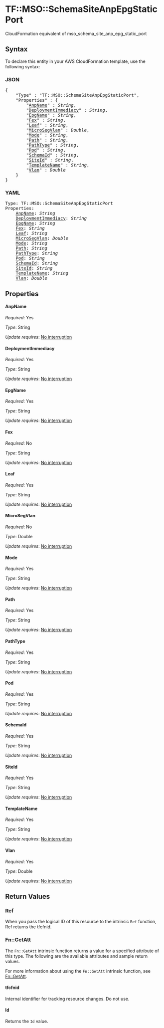 # TF::MSO::SchemaSiteAnpEpgStaticPort

CloudFormation equivalent of mso_schema_site_anp_epg_static_port

## Syntax

To declare this entity in your AWS CloudFormation template, use the following syntax:

### JSON

<pre>
{
    "Type" : "TF::MSO::SchemaSiteAnpEpgStaticPort",
    "Properties" : {
        "<a href="#anpname" title="AnpName">AnpName</a>" : <i>String</i>,
        "<a href="#deploymentimmediacy" title="DeploymentImmediacy">DeploymentImmediacy</a>" : <i>String</i>,
        "<a href="#epgname" title="EpgName">EpgName</a>" : <i>String</i>,
        "<a href="#fex" title="Fex">Fex</a>" : <i>String</i>,
        "<a href="#leaf" title="Leaf">Leaf</a>" : <i>String</i>,
        "<a href="#microsegvlan" title="MicroSegVlan">MicroSegVlan</a>" : <i>Double</i>,
        "<a href="#mode" title="Mode">Mode</a>" : <i>String</i>,
        "<a href="#path" title="Path">Path</a>" : <i>String</i>,
        "<a href="#pathtype" title="PathType">PathType</a>" : <i>String</i>,
        "<a href="#pod" title="Pod">Pod</a>" : <i>String</i>,
        "<a href="#schemaid" title="SchemaId">SchemaId</a>" : <i>String</i>,
        "<a href="#siteid" title="SiteId">SiteId</a>" : <i>String</i>,
        "<a href="#templatename" title="TemplateName">TemplateName</a>" : <i>String</i>,
        "<a href="#vlan" title="Vlan">Vlan</a>" : <i>Double</i>
    }
}
</pre>

### YAML

<pre>
Type: TF::MSO::SchemaSiteAnpEpgStaticPort
Properties:
    <a href="#anpname" title="AnpName">AnpName</a>: <i>String</i>
    <a href="#deploymentimmediacy" title="DeploymentImmediacy">DeploymentImmediacy</a>: <i>String</i>
    <a href="#epgname" title="EpgName">EpgName</a>: <i>String</i>
    <a href="#fex" title="Fex">Fex</a>: <i>String</i>
    <a href="#leaf" title="Leaf">Leaf</a>: <i>String</i>
    <a href="#microsegvlan" title="MicroSegVlan">MicroSegVlan</a>: <i>Double</i>
    <a href="#mode" title="Mode">Mode</a>: <i>String</i>
    <a href="#path" title="Path">Path</a>: <i>String</i>
    <a href="#pathtype" title="PathType">PathType</a>: <i>String</i>
    <a href="#pod" title="Pod">Pod</a>: <i>String</i>
    <a href="#schemaid" title="SchemaId">SchemaId</a>: <i>String</i>
    <a href="#siteid" title="SiteId">SiteId</a>: <i>String</i>
    <a href="#templatename" title="TemplateName">TemplateName</a>: <i>String</i>
    <a href="#vlan" title="Vlan">Vlan</a>: <i>Double</i>
</pre>

## Properties

#### AnpName

_Required_: Yes

_Type_: String

_Update requires_: [No interruption](https://docs.aws.amazon.com/AWSCloudFormation/latest/UserGuide/using-cfn-updating-stacks-update-behaviors.html#update-no-interrupt)

#### DeploymentImmediacy

_Required_: Yes

_Type_: String

_Update requires_: [No interruption](https://docs.aws.amazon.com/AWSCloudFormation/latest/UserGuide/using-cfn-updating-stacks-update-behaviors.html#update-no-interrupt)

#### EpgName

_Required_: Yes

_Type_: String

_Update requires_: [No interruption](https://docs.aws.amazon.com/AWSCloudFormation/latest/UserGuide/using-cfn-updating-stacks-update-behaviors.html#update-no-interrupt)

#### Fex

_Required_: No

_Type_: String

_Update requires_: [No interruption](https://docs.aws.amazon.com/AWSCloudFormation/latest/UserGuide/using-cfn-updating-stacks-update-behaviors.html#update-no-interrupt)

#### Leaf

_Required_: Yes

_Type_: String

_Update requires_: [No interruption](https://docs.aws.amazon.com/AWSCloudFormation/latest/UserGuide/using-cfn-updating-stacks-update-behaviors.html#update-no-interrupt)

#### MicroSegVlan

_Required_: No

_Type_: Double

_Update requires_: [No interruption](https://docs.aws.amazon.com/AWSCloudFormation/latest/UserGuide/using-cfn-updating-stacks-update-behaviors.html#update-no-interrupt)

#### Mode

_Required_: Yes

_Type_: String

_Update requires_: [No interruption](https://docs.aws.amazon.com/AWSCloudFormation/latest/UserGuide/using-cfn-updating-stacks-update-behaviors.html#update-no-interrupt)

#### Path

_Required_: Yes

_Type_: String

_Update requires_: [No interruption](https://docs.aws.amazon.com/AWSCloudFormation/latest/UserGuide/using-cfn-updating-stacks-update-behaviors.html#update-no-interrupt)

#### PathType

_Required_: Yes

_Type_: String

_Update requires_: [No interruption](https://docs.aws.amazon.com/AWSCloudFormation/latest/UserGuide/using-cfn-updating-stacks-update-behaviors.html#update-no-interrupt)

#### Pod

_Required_: Yes

_Type_: String

_Update requires_: [No interruption](https://docs.aws.amazon.com/AWSCloudFormation/latest/UserGuide/using-cfn-updating-stacks-update-behaviors.html#update-no-interrupt)

#### SchemaId

_Required_: Yes

_Type_: String

_Update requires_: [No interruption](https://docs.aws.amazon.com/AWSCloudFormation/latest/UserGuide/using-cfn-updating-stacks-update-behaviors.html#update-no-interrupt)

#### SiteId

_Required_: Yes

_Type_: String

_Update requires_: [No interruption](https://docs.aws.amazon.com/AWSCloudFormation/latest/UserGuide/using-cfn-updating-stacks-update-behaviors.html#update-no-interrupt)

#### TemplateName

_Required_: Yes

_Type_: String

_Update requires_: [No interruption](https://docs.aws.amazon.com/AWSCloudFormation/latest/UserGuide/using-cfn-updating-stacks-update-behaviors.html#update-no-interrupt)

#### Vlan

_Required_: Yes

_Type_: Double

_Update requires_: [No interruption](https://docs.aws.amazon.com/AWSCloudFormation/latest/UserGuide/using-cfn-updating-stacks-update-behaviors.html#update-no-interrupt)

## Return Values

### Ref

When you pass the logical ID of this resource to the intrinsic `Ref` function, Ref returns the tfcfnid.

### Fn::GetAtt

The `Fn::GetAtt` intrinsic function returns a value for a specified attribute of this type. The following are the available attributes and sample return values.

For more information about using the `Fn::GetAtt` intrinsic function, see [Fn::GetAtt](https://docs.aws.amazon.com/AWSCloudFormation/latest/UserGuide/intrinsic-function-reference-getatt.html).

#### tfcfnid

Internal identifier for tracking resource changes. Do not use.

#### Id

Returns the <code>Id</code> value.

